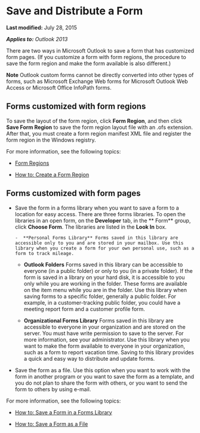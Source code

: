 
# Save and Distribute a Form

 **Last modified:** July 28, 2015

 _**Applies to:** Outlook 2013_

There are two ways in Microsoft Outlook to save a form that has customized form pages. (If you customize a form with form regions, the procedure to save the form region and make the form available is also different.)


 **Note**  Outlook custom forms cannot be directly converted into other types of forms, such as Microsoft Exchange Web forms for Microsoft Outlook Web Access or Microsoft Office InfoPath forms.


## Forms customized with form regions

 To save the layout of the form region, click **Form Region**, and then click  **Save Form Region** to save the form region layout file with an .ofs extension. After that, you must create a form region manifest XML file and register the form region in the Windows registry.

For more information, see the following topics:


-  [Form Regions](66e80f83-60db-e3b1-47e9-097f855f6512.md)
    
-  [How to: Create a Form Region](695b95a5-c795-cb4a-8d35-ba12b0007b1f.md)
    

## Forms customized with form pages


- Save the form in a forms library when you want to save a form to a location for easy access. There are three forms libraries. To open the libraries in an open form, on the  **Developer** tab, in the ** Form** group, click **Choose Form**. The libraries are listed in the  **Look In** box.
    
      -  **Personal Forms Library** Forms saved in this library are accessible only to you and are stored in your mailbox. Use this library when you create a form for your own personal use, such as a form to track mileage.
    
  -  **Outlook Folders** Forms saved in this library can be accessible to everyone (in a public folder) or only to you (in a private folder). If the form is saved in a library on your hard disk, it is accessible to you only while you are working in the folder. These forms are available on the item menu while you are in the folder. Use this library when saving forms to a specific folder, generally a public folder. For example, in a customer-tracking public folder, you could have a meeting report form and a customer profile form.
    
  -  **Organizational Forms Library** Forms saved in this library are accessible to everyone in your organization and are stored on the server. You must have write permission to save to the server. For more information, see your administrator. Use this library when you want to make the form available to everyone in your organization, such as a form to report vacation time. Saving to this library provides a quick and easy way to distribute and update forms.
    
- Save the form as a file. Use this option when you want to work with the form in another program or you want to save the form as a template, and you do not plan to share the form with others, or you want to send the form to others by using e-mail.
    
For more information, see the following topics:


-  [How to: Save a Form in a Forms Library](de56fb4d-d6c0-b268-05c0-26be0166c4fc.md)
    
-  [How to: Save a Form as a File](605deaaf-2f03-7a2d-e694-997cda60b026.md)
    

